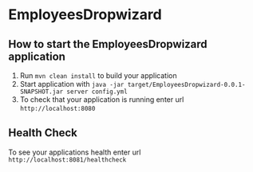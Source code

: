 # EmployeesDropwizard

How to start the EmployeesDropwizard application
---

1. Run `mvn clean install` to build your application
1. Start application with `java -jar target/EmployeesDropwizard-0.0.1-SNAPSHOT.jar server config.yml`
1. To check that your application is running enter url `http://localhost:8080`

Health Check
---

To see your applications health enter url `http://localhost:8081/healthcheck`
